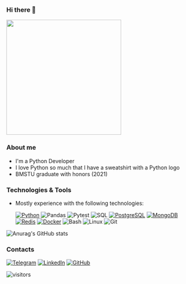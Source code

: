 ### Hi there 👋
<img src='https://media.giphy.com/media/G3Hu8RMcnHZA2JK6x1/giphy.gif' height=300 width=300>

###
### About me
- I'm a Python Developer
- I love Python so much that I have a sweatshirt with a Python logo
- BMSTU graduate with honors (2021)

###
### Technologies & Tools
- Mostly experience with the following technologies:
    
    [![Python](https://img.shields.io/badge/-Python-000?&logo=Python)](https://www.python.org/)
    ![Pandas](https://img.shields.io/badge/-Pandas-000?&logo=Pandas)
    ![Pytest](https://img.shields.io/badge/-pytest-000?&logo=pytest)
    ![SQL](https://img.shields.io/badge/-SQL-000?&logo=MySQL)
    [![PostgreSQL](https://img.shields.io/badge/-PostgreSQL-000?&logo=PostgreSQL)](https://www.postgresql.org/)
    [![MongoDB](https://img.shields.io/badge/-MongoDB-000?&logo=MongoDB)](https://www.mongodb.com/)
    [![Redis](https://img.shields.io/badge/-Redis-000?&logo=Redis)](https://redis.io/)
    [![Docker](https://img.shields.io/badge/-Docker-000?&logo=Docker)](https://www.docker.com/)
    ![Bash](https://img.shields.io/badge/-Shell-000?&logo=gnu-bash)
    ![Linux](https://img.shields.io/badge/-Linux-000?&logo=Linux)
    ![Git](https://img.shields.io/badge/-Git-000?&logo=Git)

![Anurag's GitHub stats](https://github-readme-stats.vercel.app/api?username=Lesh4&count_private=true&show_icons=true&theme=gotham)

###
### Contacts
[![Telegram](https://img.shields.io/badge/-Telegram-000?&logo=Telegram)](https://t.me/alexeyabakumov)
[![LinkedIn](https://img.shields.io/badge/-LinkedIn-000?&logo=LinkedIn)](https://www.linkedin.com/in/lesh4/)
[![GitHub](https://img.shields.io/badge/-GitHub-000?&logo=GitHub)](https://github.com/Lesh4)

![visitors](https://visitor-badge.laobi.icu/badge?page_id=Lesh4.Lesh4)
